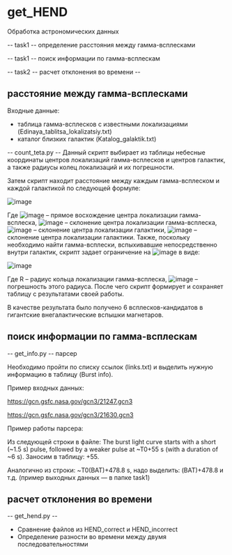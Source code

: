 # get_HEND
Обработка астрономических данных

-- task1 -- определение расстояния между гамма-всплесками

-- task1 -- поиск информации по гамма-всплескам

-- task2 -- расчет отклонения во времени --

## расстояние между гамма-всплесками

Входные данные: 
- таблица гамма-всплесков с известными локализациями (Edinaya_tablitsa_lokalizatsiy.txt)
- каталог близких галактик (Katalog_galaktik.txt)

-- count_teta.py --
Данный скрипт выбирает из таблицы небесные координаты центров локализаций гамма-всплесков и центров галактик, а также радиусы колец локализаций и их погрешности. 

Затем скрипт находит расстояние между каждым гамма-всплеском и каждой галактикой по следующей формуле:

![image](https://user-images.githubusercontent.com/62285192/222462790-a711de48-2106-4799-a4e9-05626c6386c2.png)


Где  ![image](https://user-images.githubusercontent.com/62285192/222459620-42c486e9-6ee5-40eb-8a2a-9b7d641024f1.png)
 – прямое восхождение центра локализации гамма-всплеска,
        ![image](https://user-images.githubusercontent.com/62285192/222459645-9bcb99db-b5c3-4b95-a31a-b71804d53d4c.png)
  – склонение центра локализации гамма-всплеска,
       ![image](https://user-images.githubusercontent.com/62285192/222459677-27d25377-73cf-4bfa-ab4d-67db0b0b274c.png)
   – склонение центра локализации галактики,
      ![image](https://user-images.githubusercontent.com/62285192/222459709-b3929335-dff9-43d9-8a52-bb183fd2a2fa.png)
    – склонение центра локализации галактики.
Также, поскольку необходимо найти гамма-всплески, вспыхивавшие непосредственно внутри галактик, скрипт задает ограничение на  ![image](https://user-images.githubusercontent.com/62285192/222460022-414782d8-6873-40d1-a3a9-df886cd82040.png)
 в виде:

![image](https://user-images.githubusercontent.com/62285192/222462986-3d15b4c7-b1ce-4afd-92b4-c8b70acf6424.png)
                      

Где  R – радиус кольца локализации гамма-всплеска,
     ![image](https://user-images.githubusercontent.com/62285192/222459441-791d4828-addc-4ff9-8800-fbe195a0f129.png)
– погрешность этого радиуса.
После чего скрипт формирует и сохраняет таблицу с результатами своей работы.

В качестве результата было получено 6 всплесков-кандидатов в гигантские внегалактические вспышки магнетаров.

## поиск информации по гамма-всплескам
-- get_info.py -- парсер

Необходимо пройти по списку ссылок (links.txt) и выделить нужную информацию в таблицу (Burst info).

Пример входных данных:

https://gcn.gsfc.nasa.gov/gcn3/21247.gcn3

https://gcn.gsfc.nasa.gov/gcn3/21630.gcn3


Пример работы парсера:

Из следующей строки в файле:
The burst light curve starts with a short (~1.5 s) pulse,
followed by a weaker pulse at ~T0+55 s (with a duration of ~6 s).
Заносим в таблицу: +55. 

Аналогично из строки: ~T0(BAT)+478.8 s, надо выделить: (BAT)+478.8 и т.д. 
(пример выходных данных — в папке task1) 

## расчет отклонения во времени

-- get_hend.py --

- Сравнение файлов из HEND_correct и HEND_incorrect
- Определение разности во времени  между двумя последовательностями
